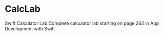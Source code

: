 # CalcLab
Swift Calculator Lab
Complete calculator lab starting on page 262 in App Development with Swift
